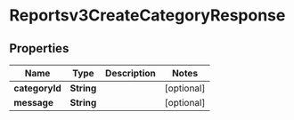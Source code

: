 

# Reportsv3CreateCategoryResponse


## Properties

| Name | Type | Description | Notes |
|------------ | ------------- | ------------- | -------------|
|**categoryId** | **String** |  |  [optional] |
|**message** | **String** |  |  [optional] |



